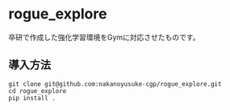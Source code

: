 # rogue_explore
卒研で作成した強化学習環境をGymに対応させたものです。

## 導入方法
```
git clone git@github.com:nakanoyusuke-cgp/rogue_explore.git
cd rogue_explore
pip install .
```
